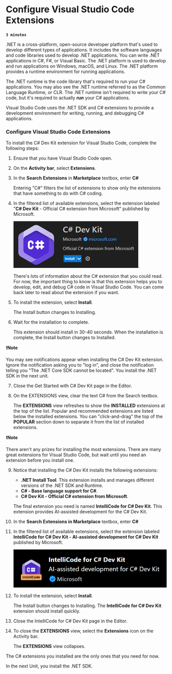 # Configure Visual Studio Code Extensions

**`3 minutes`**

.NET is a cross-platform, open-source developer platform that's used to develop different types of applications. It includes the software languages and code libraries used to develop .NET applications. You can write .NET applications in C#, F#, or Visual Basic. The .NET platform is used to develop and run applications on Windows, macOS, and Linux. The .NET platform provides a runtime environment for running applications.

The .NET runtime is the code library that's required to run your C# applications. You may also see the .NET runtime referred to as the Common Language Runtime, or CLR. The .NET runtime isn't required to write your C# code, but it's required to actually ***run*** your C# applications.

Visual Studio Code uses the .NET SDK and C# extensions to provide a development environment for writing, running, and debugging C# applications.


### Configure Visual Studio Code Extensions

To install the C# Dev Kit extension for Visual Studio Code, complete the following steps:

1. Ensure that you have Visual Studio Code open.

2. On the **Activity bar**, select **Extensions**.

3. In the **Search Extensions** in **Marketplace** textbox, enter **C#**

     Entering "C#" filters the list of extensions to show only the extensions that have something to do with C# coding.

4. In the filtered list of available extensions, select the extension labeled "**C# Dev Kit** - Official C# extension from Microsoft" published by Microsoft.

     ![alt text](image.png).

     There's lots of information about the C# extension that you could read. For now, the important thing to know is that this extension helps you to develop, edit, and debug C# code in Visual Studio Code. You can come back later to read about the extension if you want.

5. To install the extension, select **Install**.

     The Install button changes to Installing.

6. Wait for the installation to complete.

     This extension should install in 30-40 seconds. When the installation is complete, the Install button changes to Installed.


❗**Note**

You may see notifications appear when installing the C# Dev Kit extension. Ignore the notification asking you to "log in", and close the notification telling you "The .NET Core SDK cannot be located". You install the .NET SDK in the next unit.

7. Close the Get Started with C# Dev Kit page in the Editor.

8. On the EXTENSIONS view, clear the text C# from the Search textbox.

     The **EXTENSIONS** view refreshes to show the **INSTALLED** extensions at the top of the list. Popular and recommended extensions are listed below the installed extensions. You can "click-and-drag" the top of the **POPULAR** section down to separate it from the list of installed extensions.

❗**Note**

There aren't any prizes for installing the most extensions. There are many great extensions for Visual Studio Code, but wait until you need an extension before you install one.

9. Notice that installing the C# Dev Kit installs the following extensions:

     - **.NET Install Tool**. This extension installs and manages different versions of the .NET SDK and Runtime.
     - **C# - Base language support for C#**.
     - **C# Dev Kit - Official C# extension from Microsoft**.

     The final extension you need is named **IntelliCode for C# Dev Kit**. This extension provides AI-assisted development for the C# Dev Kit.

10. In the **Search Extensions in Marketplace** textbox, enter **C#**

11. In the filtered list of available extensions, select the extension labeled **IntelliCode for C# Dev Kit - AI-assisted development for C# Dev Kit** published by Microsoft.

     ![alt text](image-1.png)

12. To install the extension, select **Install**.

     The Install button changes to Installing. The **IntelliCode for C# Dev Kit** extension should install quickly.

13. Close the IntelliCode for C# Dev Kit page in the Editor.

14. To close the **EXTENSIONS** view, select the **Extensions** icon on the Activity bar.

     The **EXTENSIONS** view collapses.

The C# extensions you installed are the only ones that you need for now.

In the next Unit, you install the .NET SDK.


